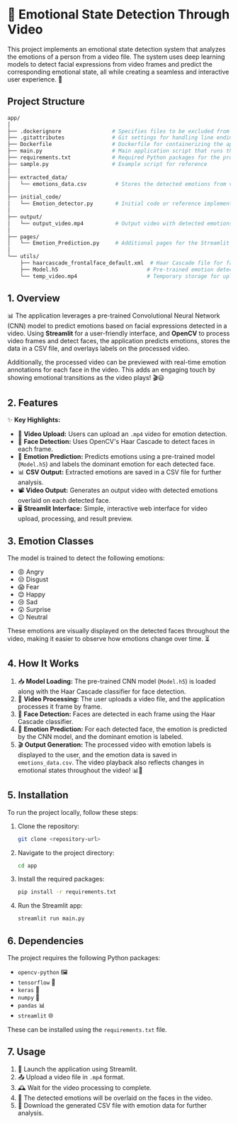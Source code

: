 # 🎥 Emotional State Detection Through Video

This project implements an emotional state detection system that analyzes the emotions of a person from a video file. The system uses deep learning models to detect facial expressions from video frames and predict the corresponding emotional state, all while creating a seamless and interactive user experience. 🌟

## Project Structure

```bash
app/
│
├── .dockerignore                # Specifies files to be excluded from Docker builds
├── .gitattributes               # Git settings for handling line endings and other attributes
├── Dockerfile                   # Dockerfile for containerizing the application
├── main.py                      # Main application script that runs the emotion detection pipeline
├── requirements.txt             # Required Python packages for the project
├── sample.py                    # Example script for reference
│
├── extracted_data/
│   └── emotions_data.csv         # Stores the detected emotions from video processing
│
├── initial_code/
│   └── Emotion_detector.py       # Initial code or reference implementation for emotion detection
│
├── output/
│   └── output_video.mp4          # Output video with detected emotions overlaid on faces
│
├── pages/
│   └── Emotion_Prediction.py     # Additional pages for the Streamlit app (if needed)
│
└── utils/
    ├── haarcascade_frontalface_default.xml  # Haar Cascade file for face detection
    ├── Model.h5                            # Pre-trained emotion detection model
    └── temp_video.mp4                      # Temporary storage for uploaded video
```

## 1. Overview

📊 The application leverages a pre-trained Convolutional Neural Network (CNN) model to predict emotions based on facial expressions detected in a video. Using **Streamlit** for a user-friendly interface, and **OpenCV** to process video frames and detect faces, the application predicts emotions, stores the data in a CSV file, and overlays labels on the processed video. 

Additionally, the processed video can be previewed with real-time emotion annotations for each face in the video. This adds an engaging touch by showing emotional transitions as the video plays! 🎬😃

## 2. Features

✨ **Key Highlights:**
- 🎥 **Video Upload:** Users can upload an `.mp4` video for emotion detection.
- 👤 **Face Detection:** Uses OpenCV's Haar Cascade to detect faces in each frame.
- 🤖 **Emotion Prediction:** Predicts emotions using a pre-trained model (`Model.h5`) and labels the dominant emotion for each detected face.
- 📊 **CSV Output:** Extracted emotions are saved in a CSV file for further analysis.
- 📽️ **Video Output:** Generates an output video with detected emotions overlaid on each detected face.
- 🖥️ **Streamlit Interface:** Simple, interactive web interface for video upload, processing, and result preview.

## 3. Emotion Classes

The model is trained to detect the following emotions:
- 😡 Angry
- 😒 Disgust
- 😱 Fear
- 😊 Happy
- 😢 Sad
- 😲 Surprise
- 😐 Neutral

These emotions are visually displayed on the detected faces throughout the video, making it easier to observe how emotions change over time. ⏳

## 4. How It Works

1. 📥 **Model Loading:** The pre-trained CNN model (`Model.h5`) is loaded along with the Haar Cascade classifier for face detection.
2. 🎦 **Video Processing:** The user uploads a video file, and the application processes it frame by frame.
3. 🧠 **Face Detection:** Faces are detected in each frame using the Haar Cascade classifier.
4. 🤔 **Emotion Prediction:** For each detected face, the emotion is predicted by the CNN model, and the dominant emotion is labeled.
5. 🎬 **Output Generation:** The processed video with emotion labels is displayed to the user, and the emotion data is saved in `emotions_data.csv`. The video playback also reflects changes in emotional states throughout the video! 📊🎥

## 5. Installation

To run the project locally, follow these steps:

1. Clone the repository:
    ```bash
    git clone <repository-url>
    ```

2. Navigate to the project directory:
    ```bash
    cd app
    ```

3. Install the required packages:
    ```bash
    pip install -r requirements.txt
    ```

4. Run the Streamlit app:
    ```bash
    streamlit run main.py
    ```

## 6. Dependencies

The project requires the following Python packages:

- `opencv-python` 🖼️
- `tensorflow` 🤖
- `keras` 🔬
- `numpy` 🔢
- `pandas` 📊
- `streamlit` 🌐

These can be installed using the `requirements.txt` file.

## 7. Usage

1. 🚀 Launch the application using Streamlit.
2. 📤 Upload a video file in `.mp4` format.
3. 🕰️ Wait for the video processing to complete.
4. 🎥 The detected emotions will be overlaid on the faces in the video.
5. 💾 Download the generated CSV file with emotion data for further analysis.
